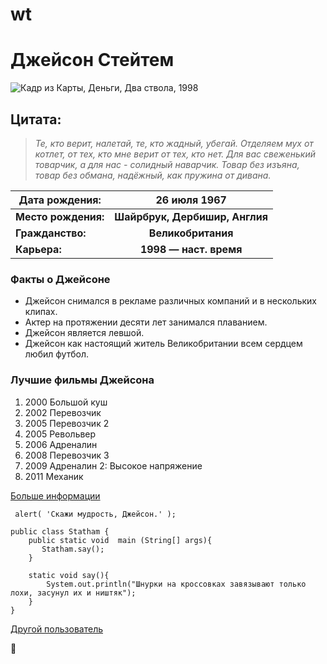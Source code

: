 # wt

# Джейсон Стейтем
![Кадр из Карты, Деньги, Два ствола, 1998](http://www.phototopic.ru/uploads/posts/2013-09/1378915855_geroi-dzheysona-stethema.jpg "Это был его дебют в кино.")
## Цитата:
> *Те, кто верит, налетай, те, кто жадный, убегай.
> Отделяем мух от котлет, от тех, кто мне верит от тех, кто нет.
> Для вас свеженький товарчик, а для нас - солидный наварчик.
> Товар без изъяна, товар без обмана, надёжный, как пружина от дивана.*

Дата рождения:   |   	26 июля 1967
-----------------|:-----------------------------:
**Место рождения:**  |   **Шайрбрук, Дербишир, Англия**
**Гражданство:**	   |   **Великобритания**
**Карьера:**       |   	**1998 — наст. время**

### Факты о Джейсоне
* Джейсон снимался в рекламе различных компаний и в нескольких клипах.
* Актер на протяжении десяти лет занимался плаванием.
* Джейсон является левшой.
* Джейсон как настоящий житель Великобритании всем сердцем любил футбол.

### Лучшие фильмы Джейсона
1. 2000 	 	Большой куш
2. 2002 	 	Перевозчик
3. 2005 		Перевозчик 2
4. 2005 	 	Револьвер
5. 2006 	 	Адреналин
6. 2008 	 	Перевозчик 3
7. 2009 		Адреналин 2: Высокое напряжение
8. 2011 	 	Механик

[Больше информации](https://en.wikipedia.org/wiki/Jason_Statham)

``` alert( 'Скажи мудрость, Джейсон.' );```

```
public class Statham {
    public static void  main (String[] args){
       Statham.say();
    }

    static void say(){
        System.out.println("Шнурки на кроссовках завязывают только лохи, засунул их и ништяк");
    }
}
```

[Другой пользователь](https://github.com/TheDrHax)

:eggplant:
